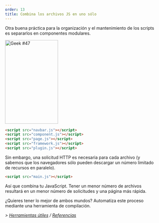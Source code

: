 ```yaml
---
order: 13
title: Combina los archivos JS en uno sólo
---
```


Otra buena práctica para la organización y el mantenimiento de los scripts es separarlos en componentes modulares.

<div class="img-right">
  <img id="geek-47" class="icos-geek" src="http://browserdiet.com/img/47.png" alt="Geek #47" width="174" height="275" />
</div>

```html
<script src="navbar.js"></script>
<script src="component.js"></script>
<script src="page.js"></script>
<script src="framework.js"></script>
<script src="plugin.js"></script>
```

Sin embargo, una solicitud HTTP es necesaria para cada archivo (y sabemos que los navegadores sólo pueden descargar un número limitado de recursos en paralelo).

```html
<script src="main.js"></script>
```

Así que combina tu JavaScript. Tener un menor número de archivos resultará en un menor número de solicitudes y una página más rápida.

¿Quieres tener lo mejor de ambos mundos? Automatiza este proceso mediante una herramienta de compilación.

*> [Herramientas útiles](https://github.com/zenorocha/browser-diet/wiki/Tools#combine-multiple-js-files-into-one) / [Referencias](https://github.com/zenorocha/browser-diet/wiki/References#combine-multiple-js-files-into-one)*